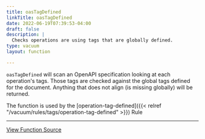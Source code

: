 ```yaml
---
title: oasTagDefined
linkTitle: oasTagDefined
date: 2022-06-19T07:39:53-04:00
draft: false
description: |
  Checks operations are using tags that are globally defined.
type: vacuum
layout: function

---
```


`oasTagDefined` will scan an OpenAPI specification looking at each operation's tags. Those tags are checked
against the global tags defined for the document. Anything that does not align (is missing globally) will be returned.

The function is used by
the [operation-tag-defined]({{< relref "/vacuum/rules/tags/operation-tag-defined" >}}) Rule

---

[View Function Source](https://github.com/daveshanley/vacuum/blob/main/functions/openapi/operation_tags.go)
